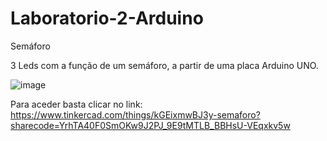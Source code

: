 # Laboratorio-2-Arduino
Semáforo

3 Leds com a função de um semáforo, a partir de uma placa Arduino UNO.

![image](https://github.com/user-attachments/assets/ede6caa3-8b53-4705-8570-861b6ca8f6f3)



Para aceder basta clicar no link:
https://www.tinkercad.com/things/kGEixmwBJ3y-semaforo?sharecode=YrhTA40F0SmOKw9J2PJ_9E9tMTLB_BBHsU-VEqxkv5w
